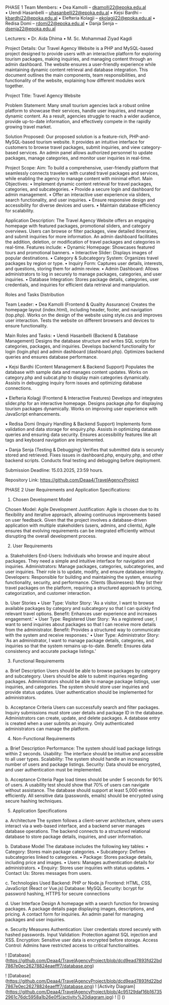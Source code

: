 PHASE 1
Team Members:
•	Dea Kamolli – dkamolli22@epoka.edu.al 	
•	Uendi Hasanbelli – uhasanbelli22@epoka.edu.al 
•	Kejsi Bardhi – kbardhi22@epoka.edu.al 
•	Elefteria Kolagji – ekolagji22@epoka.edu.al 
•	Redisa Domi – rdomi22@epoka.edu.al 
•	Danja Senja – dsenja22@epoka.edu.al 

Lecturers:
•	Dr. Aida Dhima
•	M. Sc. Mohammad Ziyad Kagdi

Project Details:
Our Travel Agency Website is a PHP and MySQL-based project designed to provide users with an interactive platform for exploring tourism packages, making inquiries, and managing content through an admin dashboard. The website ensures a user-friendly experience while maintaining dynamic content retrieval and database integration.
This document outlines the main components, team responsibilities, and functionality of the website, explaining how different modules work together.

Project Title: Travel Agency Website
        
Problem Statement:
Many small tourism agencies lack a robust online platform to showcase their services, handle user inquiries, and manage dynamic content. As a result, agencies struggle to reach a wider audience, provide up-to-date information, and effectively compete in the rapidly growing travel market.

Solution Proposed:
Our proposed solution is a feature-rich, PHP-and-MySQL-based tourism website. It provides an intuitive interface for customers to browse travel packages, submit inquiries, and view category-based services. An admin panel allows authorized personnel to update packages, manage categories, and monitor user inquiries in real-time.

Project Scope:
Aim: To build a comprehensive, user-friendly platform that seamlessly connects travelers with curated travel packages and services, while enabling the agency to manage content with minimal effort.
Main Objectives:
•	Implement dynamic content retrieval for travel packages, categories, and subcategories.
•	Provide a secure login and dashboard for admin management.
•	Offer an interactive user experience via sliders, search functionality, and user inquiries.
•	Ensure responsive design and accessibility for diverse devices and users.
•	Maintain database efficiency for scalability.

Application Description:
The Travel Agency Website offers an engaging homepage with featured packages, promotional sliders, and category overviews. Users can browse or filter packages, view detailed itineraries, and submit inquiries for more information. An admin dashboard facilitates the addition, deletion, or modification of travel packages and categories in real-time. Features include:
•	Dynamic Homepage: Showcases featured tours and promotional banners.
•	Interactive Slider: Displays images of popular destinations.
•	Category & Subcategory System: Organizes travel packages by region or type.
•	Inquiry Form: Captures user details, interests, and questions, storing them for admin review.
•	Admin Dashboard: Allows administrators to log in securely to manage packages, categories, and user inquiries.
•	Database Integration: Stores package details, categories, user credentials, and inquiries for efficient data retrieval and manipulation.

Roles and Tasks Distribution

Team Leader:
•	Dea Kamolli (Frontend & Quality Assurance)
Creates the homepage layout (index.html), including header, footer, and navigation (top.php).
Works on the design of the website using style.css and improves user interaction.
Tests the website on different browsers and devices to ensure functionality.

Main Roles and Tasks:
•	Uendi Hasanbelli (Backend & Database Management)
Designs the database structure and writes SQL scripts for categories, packages, and inquiries.
Develops backend functionality for login (login.php) and admin dashboard (dashboard.php).
Optimizes backend queries and ensures database performance.

•	Kejsi Bardhi (Content Management & Backend Support)
Populates the database with sample data and manages content updates.
Works on category.php and subcat.php to display main categories dynamically.
Assists in debugging inquiry form issues and optimizing database connections.

•	Elefteria Kolagji (Frontend & Interactive Features)
Develops and integrates slider.php for an interactive homepage.
Designs package.php for displaying tourism packages dynamically.
Works on improving user experience with JavaScript enhancements.

•	Redisa Domi (Inquiry Handling & Backend Support)
Implements form validation and data storage for enquiry.php.
Assists in optimizing database queries and ensuring data security.
Ensures accessibility features like alt tags and keyboard navigation are implemented.

•	Danja Senja (Testing & Debugging)
Verifies that submitted data is securely stored and retrieved.
Fixes issues in dashboard.php, enquiry.php, and other backend scripts.
Conducts final testing and debugging before deployment.

Submission Deadline: 15.03.2025, 23:59 hours.

Repository Link: https://github.com/Deaa4/TravelAgencyProject 


PHASE 2
User Requirements and Application Specifications:

1. Chosen Development Model

Chosen Model: Agile Development
Justification: Agile is chosen due to its flexibility and iterative approach, allowing continuous improvements based on user feedback. Given that the project involves a database-driven application with multiple stakeholders (users, admins, and clients), Agile ensures that evolving requirements can be integrated efficiently without disrupting the overall development process.


2. User Requirements

a. Stakeholders
End-Users: Individuals who browse and inquire about packages. They need a simple and intuitive interface for navigation and inquiries.
Administrators: Manage packages, categories, subcategories, and user inquiries. Their role is to update, modify, and ensure database integrity.
Developers: Responsible for building and maintaining the system, ensuring functionality, security, and performance.
Clients (Businesses): May list their travel packages on the platform, requiring a structured approach to pricing, categorization, and customer interaction.

b. User Stories
	•	User Type: Visitor
Story: 'As a visitor, I want to browse available packages by category and subcategory so that I can quickly find relevant travel options.
Benefit: Enhances user experience and increases engagement.'
	•	User Type: Registered User
Story: 'As a registered user, I want to send inquiries about packages so that I can receive more details from the administrator.
Benefit: Provides a structured way to communicate with the system and receive responses.'
	•	User Type: Administrator
Story: 'As an administrator, I want to manage package details, categories, and inquiries so that the system remains up-to-date.
Benefit: Ensures data consistency and accurate package listings.'


3. Functional Requirements

a. Brief Description
Users should be able to browse packages by category and subcategory.
Users should be able to submit inquiries regarding packages.
Administrators should be able to manage package listings, user inquiries, and categories.
The system should store user inquiries and provide status updates.
User authentication should be implemented for administrators.

b. Acceptance Criteria
Users can successfully search and filter packages.
Inquiry submissions must store user details and package ID in the database.
Administrators can create, update, and delete packages.
A database entry is created when a user submits an inquiry.
Only authenticated administrators can manage the platform.


4. Non-Functional Requirements

a. Brief Description
Performance: The system should load package listings within 2 seconds.
Usability: The interface should be intuitive and accessible to all user types.
Scalability: The system should handle an increasing number of users and package listings.
Security: Data should be encrypted, and user authentication must be implemented.

b. Acceptance Criteria
Page load times should be under 5 seconds for 90% of users.
A usability test should show that 70% of users can navigate without assistance.
The database should support at least 5,000 entries efficiently.
All sensitive data (passwords, emails) should be encrypted using secure hashing techniques.


5. Application Specifications

a. Architecture
The system follows a client-server architecture, where users interact via a web-based interface, and a backend server manages database operations.
The backend connects to a structured relational database to store package details, inquiries, and user information.

b. Database Model
The database includes the following key tables:
  •	Category: Stores main package categories.
	•	Subcategory: Defines subcategories linked to categories.
	•	Package: Stores package details, including price and images.
	•	Users: Manages authentication details for administrators.
	•	Enquiry: Stores user inquiries with status updates.
	•	Contact Us: Stores messages from users.

c. Technologies Used
Backend: PHP or Node.js
Frontend: HTML, CSS, JavaScript (React or Vue.js)
Database: MySQL
Security: bcrypt for password hashing, HTTPS for secure connections

d. User Interface Design
A homepage with a search function for browsing packages.
A package details page displaying images, descriptions, and pricing.
A contact form for inquiries.
An admin panel for managing packages and user inquiries.

e. Security Measures
Authentication: User credentials stored securely with hashed passwords.
Input Validation: Protection against SQL injection and XSS.
Encryption: Sensitive user data is encrypted before storage.
Access Control: Admins have restricted access to critical functionalities.

! [Database] (https://github.com/Deaa4/TravelAgencyProject/blob/dcd9ead7893fd22bd7867e0ec26278824eaefff7/database.png)

! [Database] (https://github.com/Deaa4/TravelAgencyProject/blob/dcd9ead7893fd22bd7867e0ec26278824eaefff7/database.png)
! [Activity Diagram] (https://github.com/Deaa4/TravelAgencyProject/blob/4c95129daf16b167352961c76dc5958a1b26e0f5/activity%20diagram.jpg)
! [] ()
